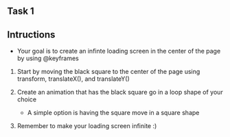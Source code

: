 ## Task 1

## Intructions
- Your goal is to create an infinte loading screen in the center of the page by using @keyframes

1. Start by moving the black square to the center of the page using transform, translateX(), and translateY()

2. Create an animation that has the black square go in a loop shape of your choice
    - A simple option is having the square move in a square shape 

3. Remember to make your loading screen infinite :)